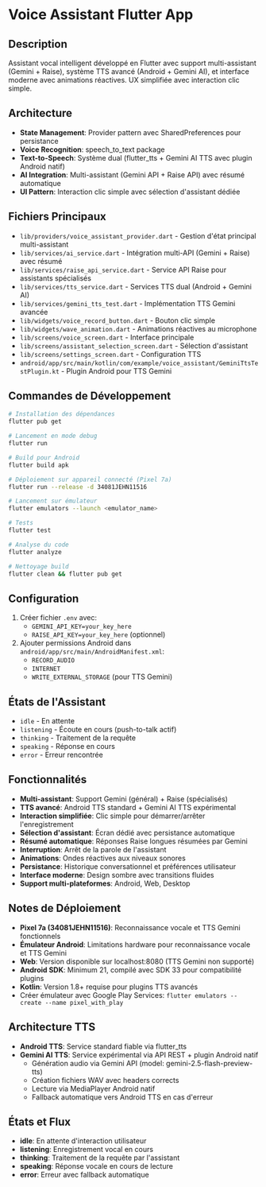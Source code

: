 # Voice Assistant Flutter App

## Description
Assistant vocal intelligent développé en Flutter avec support multi-assistant (Gemini + Raise), système TTS avancé (Android + Gemini AI), et interface moderne avec animations réactives. UX simplifiée avec interaction clic simple.

## Architecture
- **State Management**: Provider pattern avec SharedPreferences pour persistance
- **Voice Recognition**: speech_to_text package
- **Text-to-Speech**: Système dual (flutter_tts + Gemini AI TTS avec plugin Android natif)
- **AI Integration**: Multi-assistant (Gemini API + Raise API) avec résumé automatique
- **UI Pattern**: Interaction clic simple avec sélection d'assistant dédiée

## Fichiers Principaux
- `lib/providers/voice_assistant_provider.dart` - Gestion d'état principal multi-assistant
- `lib/services/ai_service.dart` - Intégration multi-API (Gemini + Raise) avec résumé
- `lib/services/raise_api_service.dart` - Service API Raise pour assistants spécialisés
- `lib/services/tts_service.dart` - Services TTS dual (Android + Gemini AI)
- `lib/services/gemini_tts_test.dart` - Implémentation TTS Gemini avancée
- `lib/widgets/voice_record_button.dart` - Bouton clic simple
- `lib/widgets/wave_animation.dart` - Animations réactives au microphone
- `lib/screens/voice_screen.dart` - Interface principale
- `lib/screens/assistant_selection_screen.dart` - Sélection d'assistant
- `lib/screens/settings_screen.dart` - Configuration TTS
- `android/app/src/main/kotlin/com/example/voice_assistant/GeminiTtsTestPlugin.kt` - Plugin Android pour TTS Gemini

## Commandes de Développement
```bash
# Installation des dépendances
flutter pub get

# Lancement en mode debug
flutter run

# Build pour Android
flutter build apk

# Déploiement sur appareil connecté (Pixel 7a)
flutter run --release -d 34081JEHN11516

# Lancement sur émulateur
flutter emulators --launch <emulator_name>

# Tests
flutter test

# Analyse du code
flutter analyze

# Nettoyage build
flutter clean && flutter pub get
```

## Configuration
1. Créer fichier `.env` avec:
   - `GEMINI_API_KEY=your_key_here`
   - `RAISE_API_KEY=your_key_here` (optionnel)
2. Ajouter permissions Android dans `android/app/src/main/AndroidManifest.xml`:
   - `RECORD_AUDIO`
   - `INTERNET`
   - `WRITE_EXTERNAL_STORAGE` (pour TTS Gemini)

## États de l'Assistant
- `idle` - En attente
- `listening` - Écoute en cours (push-to-talk actif)
- `thinking` - Traitement de la requête
- `speaking` - Réponse en cours
- `error` - Erreur rencontrée

## Fonctionnalités
- **Multi-assistant**: Support Gemini (général) + Raise (spécialisés)
- **TTS avancé**: Android TTS standard + Gemini AI TTS expérimental
- **Interaction simplifiée**: Clic simple pour démarrer/arrêter l'enregistrement
- **Sélection d'assistant**: Écran dédié avec persistance automatique
- **Résumé automatique**: Réponses Raise longues résumées par Gemini
- **Interruption**: Arrêt de la parole de l'assistant
- **Animations**: Ondes réactives aux niveaux sonores
- **Persistance**: Historique conversationnel et préférences utilisateur
- **Interface moderne**: Design sombre avec transitions fluides
- **Support multi-plateformes**: Android, Web, Desktop

## Notes de Déploiement
- **Pixel 7a (34081JEHN11516)**: Reconnaissance vocale et TTS Gemini fonctionnels
- **Émulateur Android**: Limitations hardware pour reconnaissance vocale et TTS Gemini
- **Web**: Version disponible sur localhost:8080 (TTS Gemini non supporté)
- **Android SDK**: Minimum 21, compilé avec SDK 33 pour compatibilité plugins
- **Kotlin**: Version 1.8+ requise pour plugins TTS avancés
- Créer émulateur avec Google Play Services: `flutter emulators --create --name pixel_with_play`

## Architecture TTS
- **Android TTS**: Service standard fiable via flutter_tts
- **Gemini AI TTS**: Service expérimental via API REST + plugin Android natif
  - Génération audio via Gemini API (model: gemini-2.5-flash-preview-tts)
  - Création fichiers WAV avec headers corrects
  - Lecture via MediaPlayer Android natif
  - Fallback automatique vers Android TTS en cas d'erreur

## États et Flux
- **idle**: En attente d'interaction utilisateur
- **listening**: Enregistrement vocal en cours
- **thinking**: Traitement de la requête par l'assistant
- **speaking**: Réponse vocale en cours de lecture
- **error**: Erreur avec fallback automatique
